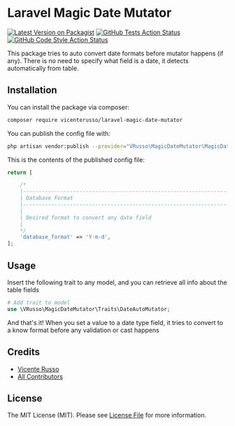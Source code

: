 # Laravel Magic Date Mutator

[![Latest Version on Packagist](https://img.shields.io/packagist/v/vicenterusso/laravel-magic-date-mutator.svg?style=flat-square)](https://packagist.org/packages/vicenterusso/laravel-magic-date-mutator)
[![GitHub Tests Action Status](https://img.shields.io/github/workflow/status/vicenterusso/laravel-magic-date-mutator/run-tests?label=tests)](https://github.com/vicenterusso/laravel_table_structure/actions?query=workflow%3Arun-tests+branch%3Amaster)
[![GitHub Code Style Action Status](https://img.shields.io/github/workflow/status/vicenterusso/laravel-magic-date-mutator/Check%20&%20fix%20styling?label=code%20style)](https://github.com/vicenterusso/laravel-magic-date-mutator/actions?query=workflow%3A"Check+%26+fix+styling"+branch%3Amaster)

This package tries to auto convert date formats before mutator happens (if any). There is no need to specify what field is a date, it detects automatically from table.

## Installation

You can install the package via composer:

```bash
composer require vicenterusso/laravel-magic-date-mutator
```

You can publish the config file with:
```bash
php artisan vendor:publish --provider="VRusso\MagicDateMutator\MagicDateMutatorServiceProvider" --tag="laravel_magic_date_mutator-config"
```

This is the contents of the published config file:

```php
return [

    /*
    |--------------------------------------------------------------------------
    | Database Format
    |--------------------------------------------------------------------------
    |
    | Desired format to convert any date field
    |
    */
    'database_format' => 'Y-m-d',
];
```

## Usage

Insert the following trait to any model, and you can retrieve all info about the table fields

```php
# Add trait to model
use \VRusso\MagicDateMutator\Traits\DateAutoMutator;
```

And that's it! When you set a value to a date type field, it tries to convert to a know format before any validation or cast happens

## Credits

- [Vicente Russo](https://github.com/vicenterusso)
- [All Contributors](../../contributors)

## License

The MIT License (MIT). Please see [License File](LICENSE.md) for more information.
